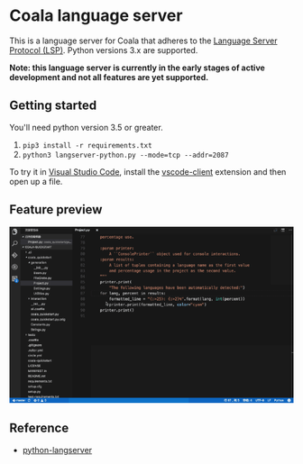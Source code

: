 # Coala language server

This is a language server for Coala that adheres to the [Language Server Protocol (LSP)](https://github.com/Microsoft/language-server-protocol/blob/master/protocol.md). Python versions 3.x are supported.

**Note: this language server is currently in the early stages of active development and not all features are yet supported.**

## Getting started

You'll need python version 3.5 or greater.

1. `pip3 install -r requirements.txt`
1. `python3 langserver-python.py --mode=tcp --addr=2087`

To try it in [Visual Studio Code](https://code.visualstudio.com), install the [vscode-client](https://github.com/sourcegraph/langserver/tree/master/vscode-client) extension and then open up a file.

## Feature preview

![](./docs/images/demo.gif)

## Reference

* [python-langserver](https://github.com/sourcegraph/python-langserver)
